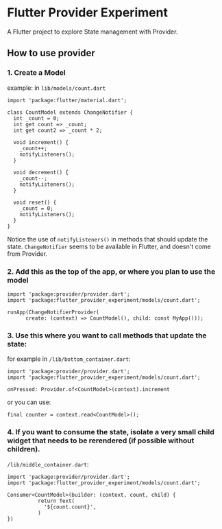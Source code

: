 # Flutter Provider Experiment

A Flutter project to explore State management with Provider.

## How to use provider

### 1. Create a Model

example: in `lib/models/count.dart`
```
import 'package:flutter/material.dart';

class CountModel extends ChangeNotifier {
  int _count = 0;
  int get count => _count;
  int get count2 => _count * 2;

  void increment() {
    _count++;
    notifyListeners();
  }

  void decrement() {
    _count--;
    notifyListeners();
  }

  void reset() {
    _count = 0;
    notifyListeners();
  }
}
```

Notice the use of `notifyListeners()` in methods that should update the state.
`ChangeNotifier` seems to be available in Flutter, and doesn't come from Provider.

###  2. Add this as the top of the app, or where you plan to use the model

```
import 'package:provider/provider.dart';
import 'package:flutter_provider_experiment/models/count.dart';

runApp(ChangeNotifierProvider(
      create: (context) => CountModel(), child: const MyApp()));
```

### 3. Use this where you want to call methods that update the state:

for example in `/lib/bottom_container.dart`:
```
import 'package:provider/provider.dart';
import 'package:flutter_provider_experiment/models/count.dart';

onPressed: Provider.of<CountModel>(context).increment
```
or you can use:
```
final counter = context.read<CountModel>();
```

### 4. If you want to consume the state, isolate a very small child widget that needs to be rerendered (if possible without children).
`/lib/middle_container.dart`:
```
import 'package:provider/provider.dart';
import 'package:flutter_provider_experiment/models/count.dart';

Consumer<CountModel>(builder: (context, count, child) {
          return Text(
            '${count.count}',
          )
})
```

